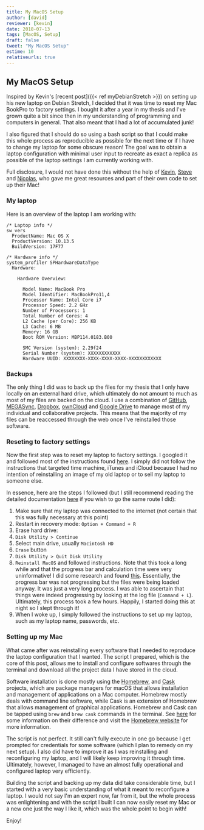 ```yaml
---
title: My MacOS Setup
author: [david]
reviewer: [kevin]
date: 2018-07-13
tags: [MacOS, Setup]
draft: false
tweet: "My MacOS Setup"
estime: 10
relativeurls: true
---
```


## My MacOS Setup

Inspired by Kevin's [recent post]({{< ref myDebianStretch >}}) on setting up
his new laptop on Debian Stretch, I decided that it was time to reset my
Mac BookPro to factory settings. I bought it after a year in my thesis and
I've grown quite a bit since then in my understanding of programming and
computers in general. That also meant that I had a lot of accumulated junk!

I also figured that I should do so using a bash script so that I could make
this whole process as reproducible as possible for the next time or if I have
to change my laptop for some obscure reason! The goal was to obtain a laptop
configuration with minimal user input to recreate as exact a replica as possible
of the laptop settings I am currently working with.

Full disclosure, I would not have done this without the help of
[Kevin](https://insileco.github.io/about/),
[Steve](https://insileco.github.io/about/) and
[Nicolas](https://insileco.github.io/about/), who gave me great resources and
part of their own code to set up their Mac!


### My laptop

Here is an overview of the laptop I am working with:

```console
/* Laptop info */
sw_vers
  ProductName: Mac OS X
  ProductVersion: 10.13.5
  BuildVersion: 17F77

/* Hardware info */
system_profiler SPHardwareDataType
  Hardware:

    Hardware Overview:

      Model Name: MacBook Pro
      Model Identifier: MacBookPro11,4
      Processor Name: Intel Core i7
      Processor Speed: 2.2 GHz
      Number of Processors: 1
      Total Number of Cores: 4
      L2 Cache (per Core): 256 KB
      L3 Cache: 6 MB
      Memory: 16 GB
      Boot ROM Version: MBP114.0183.B00

      SMC Version (system): 2.29f24
      Serial Number (system): XXXXXXXXXXXX
      Hardware UUID: XXXXXXXX-XXXX-XXXX-XXXX-XXXXXXXXXXXX
```

### Backups

The only thing I did was to back up the files for my thesis that I only have
locally on an external hard drive, which ultimately do not amount to much as
most of my files are backed on the cloud. I use a combination of
[GitHub](https://github.com/),
[MEGASync](https://mega.nz/),
[Dropbox](https://www.dropbox.com/),
[ownCloud](https://owncloud.org/) and
[Google Drive](https://www.google.ca/drive/)
to manage most of my individual and collaborative projects. This means that the
majority of my files can be reaccessed through the web once I've reinstalled
those software.


### Reseting to factory settings

Now the first step was to reset my laptop to factory settings. I googled it
and followed most of the instructions found
[here](https://www.macworld.co.uk/how-to/mac/how-reset-mac-factory-settings-3494564/).
I simply did not follow the instructions that targeted time machine, iTunes and
iCloud because I had no intention of reinstalling an image of my old laptop
or to sell my laptop to someone else.

In essence, here are the steps I followed (but I still recommend reading the
detailed documentation
[here](https://www.macworld.co.uk/how-to/mac/how-reset-mac-factory-settings-3494564/)
if you wish to go the same route I did):

1. Make sure that my laptop was connected to the internet (not certain that this
was fully necessary at this point)
2. Restart in recovery mode: `Option + Command + R`
3. Erase hard drive:
  4. `Disk Utility > Continue`
  5. Select main drive, usually `Macintosh HD`
  6. `Erase` button
  7. `Disk Utility > Quit Disk Utility`
8. `Reinstall MacOS` and followed instructions. Note that this took a long while
and that the progress bar and calculation time were very uninformative! I did some
research and found [this](https://www.fonepaw.com/upgrade/macos-install-stuck.html).
Essentially, the progress bar was not progressing but the files were being loaded
anyway. It was just a very long process. I was able to ascertain that things were
indeed progressing by looking at the log file (`Command + L`). Ultimately,
this process took a few hours. Happily, I started doing this at night so I slept
through it!
9. When I woke up, I simply followed the instructions to set up my laptop, such
as my laptop name, passwords, etc.

### Setting up my Mac

What came after was reinstalling every software that I needed to reproduce the
laptop configuration that I wanted. The script I prepared, which is the core of
this post, allows me to install and configure softwares through the terminal
and download all the project data I have stored in the cloud.

Software installation is done mostly using the [Homebrew](https://brew.sh/),
and [Cask](https://brew.sh/) projects, which are package managers for macOS
that allows installation and management of applications on a Mac computer.
Homebrew mostly deals with command line software, while Cask is an extension of
Homebrew that allows management of graphical applications. Homebrew and Cask
can be tapped using `brew` and `brew cask` commands in the terminal. See
[here](https://apple.stackexchange.com/questions/125468/what-is-the-difference-between-brew-and-brew-cask)
for some information on their difference and visit the
[Homebrew website](https://brew.sh/) for more information.

<script src="https://gist.github.com/david-beauchesne/c7b045d07dd213c9144ed64767b70a0a.js"></script>


The script is not perfect. It still can't fully execute in one go because I get
prompted for credentials for some software (which I plan to remedy on my next
setup). I also did have to improve it as I was reinstalling and
reconfiguring my laptop, and I will likely keep improving it through time.
Ultimately, however, I managed to have an almost fully operational and
configured laptop very efficiently.

Building the script and backing up my data did take considerable time, but
I started with a very basic understanding of what it meant to reconfigure a
laptop. I would not say I'm an expert now, far from it, but the whole process
was enlightening and with the script I built I can now easily reset my Mac
or a new one just the way I like it, which was the whole point to begin with!

Enjoy!
